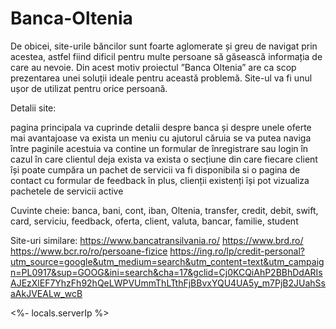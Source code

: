 # Banca-Oltenia
De obicei, site-urile băncilor sunt foarte aglomerate și greu de navigat prin acestea, astfel fiind dificil pentru multe persoane să găsească informația de care au nevoie. Din acest motiv proiectul ”Banca Oltenia” are ca scop prezentarea unei soluții ideale pentru această problemă. Site-ul va fi unul ușor de utilizat pentru orice persoană.

Detalii site:

pagina principala va cuprinde detalii despre banca și despre unele oferte mai avantajoase
va exista un meniu cu ajutorul căruia se va putea naviga între paginile acestuia
va contine un formular de înregistrare sau login în cazul în care clientul deja exista
va exista o secțiune din care fiecare client își poate cumpăra un pachet de servicii
va fi disponibila si o pagina de contact  cu formular de feedback
în plus, clienții existenți își pot vizualiza pachetele de servicii active
	
Cuvinte cheie:
	banca, bani, cont, iban, Oltenia, transfer,  credit, debit, swift, card, serviciu, feedback, oferta, client, valuta, bancar, familie, student

Site-uri similare:
	https://www.bancatransilvania.ro/
https://www.brd.ro/
https://www.bcr.ro/ro/persoane-fizice
https://ing.ro/lp/credit-personal?utm_source=google&utm_medium=search&utm_content=text&utm_campaign=PL0917&sup=GOOG&ini=search&cha=17&gclid=Cj0KCQiAhP2BBhDdARIsAJEzXlEF7YhzFh92hQeLWPVUmmThLTthFjBBvxYQU4UA5y_m7PjB2JUahSsaAkJVEALw_wcB

<%- locals.serverIp %>